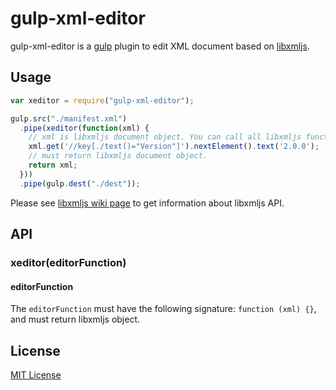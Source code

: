 # gulp-xml-editor

gulp-xml-editor is a [gulp](https://github.com/wearefractal/gulp) plugin to edit XML document based on [libxmljs](https://github.com/polotek/libxmljs).

## Usage
```javascript
var xeditor = require("gulp-xml-editor");

gulp.src("./manifest.xml")
  .pipe(xeditor(function(xml) {
    // xml is libxmljs document object. You can call all libxmljs function.
    xml.get('//key[./text()="Version"]').nextElement().text('2.0.0');
    // must return libxmljs document object.
    return xml;
  }))
  .pipe(gulp.dest("./dest"));
```

Please see [libxmljs wiki page](https://github.com/polotek/libxmljs/wiki) to get information about libxmljs API.

## API
### xeditor(editorFunction)
#### editorFunction
The `editorFunction` must have the following signature: `function (xml) {}`, and must return libxmljs object.

## License
[MIT License](http://en.wikipedia.org/wiki/MIT_License)